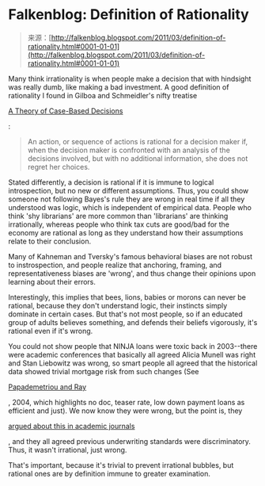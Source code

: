 <!--yml
category: 未分类
date: 2024-05-12 21:05:12
-->

# Falkenblog: Definition of Rationality

> 来源：[http://falkenblog.blogspot.com/2011/03/definition-of-rationality.html#0001-01-01](http://falkenblog.blogspot.com/2011/03/definition-of-rationality.html#0001-01-01)

Many think irrationality is when people make a decision that with hindsight was really dumb, like making a bad investment. A good definition of rationality I found in Gilboa and Schmeidler's nifty treatise

[A Theory of Case-Based Decisions](http://www.google.com/url?sa=t&source=web&cd=1&ved=0CBwQFjAA&url=http%3A%2F%2Fciteseerx.ist.psu.edu%2Fviewdoc%2Fdownload%3Bjsessionid%3D7AE475DBC0FDC837F7B668BFD435CC02%3Fdoi%3D10.1.1.100.2483%26rep%3Drep1%26type%3Dpdf&rct=j&q=A%20Theory%20of%20Case-Based%20Decisions&ei=kkd6TdL9DtD-rAGhkuTMBQ&usg=AFQjCNENWMUrUbqbVuFN8JZsAiudRdorWg&sig2=7rPKlJdp9ZQWcEuPXbblgQ)

:

> An action, or sequence of actions is rational for a decision maker if, when the decision maker is confronted with an analysis of the decisions involved, but with no additional information, she does not regret her choices.

Stated differently, a decision is rational if it is immune to logical introspection, but no new or different assumptions. Thus, you could show someone not following Bayes's rule they are wrong in real time if all they understood was logic, which is independent of empirical data. People who think 'shy librarians' are more common than 'librarians' are thinking irrationally, whereas people who think tax cuts are good/bad for the economy are rational as long as they understand how their assumptions relate to their conclusion.

Many of Kahneman and Tversky's famous behavioral biases are not robust to instrospection, and people realize that anchoring, framing, and representativeness biases are 'wrong', and thus change their opinions upon learning about their errors.

Interestingly, this implies that bees, lions, babies or morons can never be rational, because they don't understand logic, their instincts simply dominate in certain cases. But that's not most people, so if an educated group of adults believes something, and defends their beliefs vigorously, it's rational even if it's wrong.

You could not show people that NINJA loans were toxic back in 2003--there were academic conferences that basically all agreed Alicia Munell was right and Stan Liebowitz was wrong, so smart people all agreed that the historical data showed trivial mortgage risk from such changes (See

[Papademetriou and Ray](http://www.ilw.com/articles/2004,0804-Papademetriou.pdf)

, 2004, which highlights no doc, teaser rate, low down payment loans as efficient and just). We now know they were wrong, but the point is, they

[argued about this in academic journals](http://findarticles.com/p/articles/mi_qa5537/is_200601/ai_n21406758/pg_7/)

, and they all agreed previous underwriting standards were discriminatory. Thus, it wasn't irrational, just wrong.

That's important, because it's trivial to prevent irrational bubbles, but rational ones are by definition immune to greater examination.